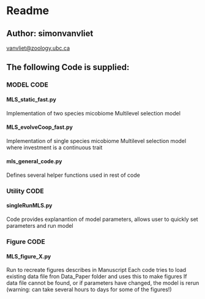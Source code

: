 # Readme 

## Author: simonvanvliet
vanvliet@zoology.ubc.ca


## The following Code is supplied:

### MODEL CODE 
#### MLS_static_fast.py
Implementation of two species micobiome Multilevel selection model

#### MLS_evolveCoop_fast.py
Implementation of single species micobiome Multilevel selection model where 
investment is a continuous trait

#### mls_general_code.py
Defines several helper functions used in rest of code


### Utility CODE 
#### singleRunMLS.py
Code provides explanantion of model parameters, allows user to quickly set parameters and run model


### Figure CODE
#### MLS_figure_X.py
Run to recreate figures describes in Manuscript
Each code tries to load existing data file fron Data_Paper folder and uses this to make figures
If data file cannot be found, or if parameters have changed, the model is rerun 
(warning: can take several hours to days for some of the figures!)

